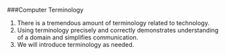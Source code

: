 ###Computer Terminology

1. There is a tremendous amount of terminology related to technology.
1. Using terminology precisely and correctly demonstrates understanding of a domain and simplifies communication.
1. We will introduce terminology as needed.
